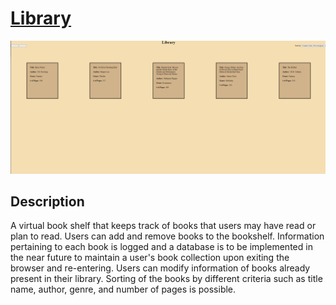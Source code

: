 # [Library](https://alansimon816.github.io/Library/)
![demo](Animation.gif)


## Description
A virtual book shelf that keeps track of books that users may have read or plan to read.
Users can add and remove books to the bookshelf. Information pertaining to each book is logged and a database is to be implemented in the near future to maintain
a user's book collection upon exiting the browser and re-entering. Users can modify information of books already present in their library. Sorting of the books by different criteria such as title name, author, genre, and number 
of pages is possible.
